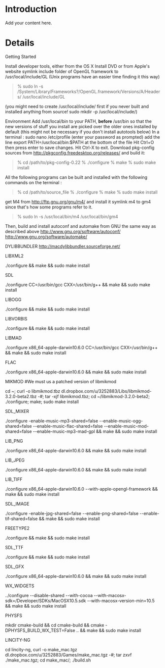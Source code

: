 # Introduction #

Add your content here.


# Details #
Getting Started

Install developer tools, either from the OS X Install DVD or from Apple's website symlink include folder of OpenGL framework to /usr/local/include/GL (Unix programs have an easier time finding it this way)

> % sudo ln -s /System/Library/Frameworks?/OpenGL.framework/Versions/A/Headers/ /usr/local/include/GL

(you might need to create /usr/local/include/ first if you never built and installed anything from source! sudo mkdir -p /usr/local/include/)

Environment Add /usr/local/bin to your PATH, **before** /usr/bin so that the new versions of stuff you install are picked over the older ones installed by default (this might not be necessary if you don't install autotools below) In a terminal : sudo nano /etc/profile (enter your password as prompted) add the line export PATH=/usr/local/bin:$PATH at the bottom of the file Hit Ctrl+O then press enter to save changes. Hit Ctrl-X to exit. Download pkg-config sources from  http://pkgconfig.freedesktop.org/releases/ and build it:

> % cd /path/to/pkg-config-0.22 % ./configure % make % sudo make install

All the following programs can be built and installed with the following commands on the terminal :

> % cd /path/to/source\_file % ./configure % make % sudo make install

get M4 from  http://ftp.gnu.org/gnu/m4/ and install it symlink m4 to gm4 since that's how some programs refer to it.

> % sudo ln -s /usr/local/bin/m4 /usr/local/bin/gm4

Then, build and install autoconf and automake from GNU the same way as described above  http://www.gnu.org/software/autoconf/  http://www.gnu.org/software/automake/

DYLIBBUNDLER  http://macdylibbundler.sourceforge.net/

LIBXML2

./configure && make && sudo make install

SDL

./configure CC=/usr/bin/gcc CXX=/usr/bin/g++ && make && sudo make install

LIBOGG

./configure && make && sudo make install

LIBVORBIS

./configure && make && sudo make install

LIBMAD

./configure x86\_64-apple-darwin10.6.0 CC=/usr/bin/gcc CXX=/usr/bin/g++ && make && sudo make install

FLAC

./configure x86\_64-apple-darwin10.6.0 && make && sudo make install

MIKMOD #We must us a patched version of libmikmod

cd ~; curl -o libmikmod.tbz dl.dropbox.com/u/3252883/Libs/libmikmod-3.2.0-beta2.tbz -#; tar -xjf libmikmod.tbz; cd ~/libmikmod-3.2.0-beta2; ./configure; make; sudo make install

SDL\_MIXER

./configure -enable-music-mp3-shared=false --enable-music-ogg-shared=false --enable-music-flac-shared=false --enable-music-mod-shared=false --enable-music-mp3-mad-gpl && make && sudo make install

LIB\_PNG

./configure x86\_64-apple-darwin10.6.0 && make && sudo make install

LIB\_JPEG

./configure x86\_64-apple-darwin10.6.0 && make && sudo make install

LIB\_TIFF

./configure x86\_64-apple-darwin10.6.0 --with-apple-opengl-framework && make && sudo make install

SDL\_IMAGE

./configure -enable-jpg-shared=false --enable-png-shared=false --enable-tif-shared=false && make && sudo make install

FREETYPE2

./configure && make && sudo make install

SDL\_TTF

./configure && make && sudo make install

SDL\_GFX

./configure x86\_64-apple-darwin10.6.0 && make && sudo make install

WX\_WIDGETS

../configure --disable-shared --with-cocoa --with-macosx-sdk=/Developer/SDKs/MacOSX10.5.sdk --with-macosx-version-min=10.5 && make && sudo make install

PHYSFS

mkdir cmake-build && cd cmake-build && cmake -DPHYSFS\_BUILD\_WX\_TEST=False .. && make && sudo make install

LINCITY-NG

cd lincity-ng, curl -o make\_mac.tgz dl.dropbox.com/u/3252883/Games/make\_mac.tgz -#; tar zxvf ./make\_mac.tgz; cd make\_mac/; ./build.sh